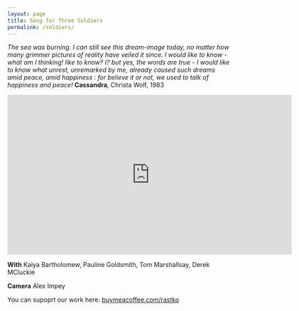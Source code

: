 ```yaml
---
layout: page
title: Song for Three Soldiers
permalink: /soldiers/
---
```

  
_The sea was burning. I can still see this dream-image today, no matter how many grimmer pictures of reality have veiled it since. I would like to know­ - what am I thinking! like to know? I? but yes, the words are true - I would like to know what unrest, unremarked by me, already caused such dreams amid peace, amid happiness : for
believe it or not, we used to talk of happiness and peace!_
**Cassandra**, Christa Wolf, 1983  
  
<iframe src="https://player.vimeo.com/video/855503917" width="640" height="360" frameborder="0" allow="autoplay; fullscreen; picture-in-picture" allowfullscreen></iframe>  
  
**With** Kaiya Bartholomew, Pauline Goldsmith, Tom Marshallsay, Derek MCluckie  
  
**Camera** Alex Impey  
  
You can supoprt our work here: [buymeacoffee.com/rastko](https://www.buymeacoffee.com/rastko)  
